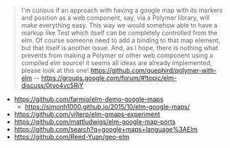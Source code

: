 > I'm curious if an approach with having a google map with its markers and position as a web component, say, via a Polymer library, will make everything easy.
This way we would somehow able to have a markup like <map lat="32" lng="23" zoom="3"><marker lat="2" lng="3" icon="1.png">Test</marker></map> which itself can be completely controlled from the elm. Of course someone need to add a binding to that map element, but that itself is another issue.
And, as I hope, there is nothing what prevents from making a Polymer or other web component using a compiled elm source!
> it seems all ideas are already implemented, please look at this one! https://github.com/quephird/polymer-with-elm
> -- https://groups.google.com/forum/#!topic/elm-discuss/0tyo4vc5RjY

- https://github.com/farmio/elm-demo-google-maps
  - https://simonh1000.github.io/2015/10/elm-google-maps/
- https://github.com/vilterp/elm-gmaps-experiment
- https://github.com/mattludwigs/elm-google-map-ports
- https://github.com/search?q=google+maps+language%3AElm
- https://github.com/Reed-Yuan/geo-elm
